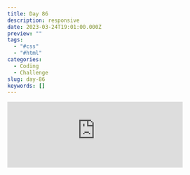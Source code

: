 ```yaml
---
title: Day 86
description: responsive
date: 2023-03-24T19:01:00.000Z
preview: ""
tags:
  - "#css"
  - "#html"
categories:
  - Coding
  - Challenge
slug: day-86
keywords: []
---
```

<iframe src="https://mastodontech.de/@larnius/110080273613315237/embed" class="mastodon-embed" style="max-width: 100%; border: 0" width="400" allowfullscreen="allowfullscreen"></iframe><script src="https://mastodontech.de/embed.js" async="async"></script>